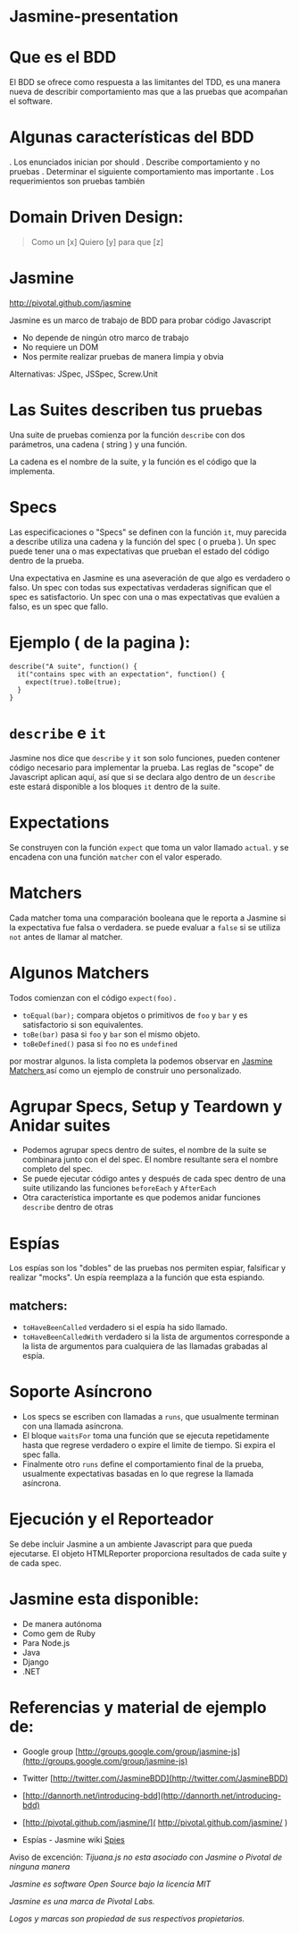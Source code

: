 Jasmine-presentation
====================

# Que es el BDD
El BDD se ofrece como respuesta a las limitantes del TDD, es una manera nueva de describir comportamiento mas que a las pruebas que acompañan el software.

# Algunas características del BDD
. Los enunciados inician por should
. Describe comportamiento y no pruebas
. Determinar el siguiente comportamiento mas importante
. Los requerimientos son pruebas también

# Domain Driven Design:

> Como un [x]
> Quiero [y]
> para que [z]

# Jasmine
http://pivotal.github.com/jasmine

Jasmine es un marco de trabajo de BDD para probar código Javascript

* No depende de ningún otro marco de trabajo
* No requiere un DOM
* Nos permite realizar pruebas de manera limpia y obvia

Alternativas: JSpec, JSSpec, Screw.Unit

# Las Suites describen tus pruebas
Una suite de pruebas comienza por la función `describe` con dos parámetros, una cadena ( string ) y una función.

La cadena es el nombre de la suite, y la función es el código que la implementa.

# Specs
Las especificaciones o "Specs" se definen con la función `it`, muy parecida a describe utiliza una cadena y la función del spec ( o prueba ).
Un spec puede tener una o mas expectativas que prueban el estado del código dentro de la prueba.

Una expectativa en Jasmine es una aseveración de que algo es verdadero o falso. Un spec con todas sus expectativas verdaderas significan que el spec es satisfactorio. Un spec con una o mas expectativas que evalúen a falso, es un spec que fallo.

# Ejemplo ( de la pagina ):

```
describe("A suite", function() {
  it("contains spec with an expectation", function() {
    expect(true).toBe(true);
  }
}
```

# `describe` e `it`

Jasmine nos dice que `describe` y `it` son solo funciones, pueden contener código necesario para implementar la prueba. Las reglas de "scope" de Javascript aplican aquí, así que si se declara algo dentro de un `describe` este estará disponible a los bloques `it` dentro de la suite.

# Expectations
Se construyen con la función `expect` que toma un valor llamado `actual`. y se encadena con una función `matcher` con el valor esperado.

# Matchers
Cada matcher toma una comparación booleana que le reporta a Jasmine si la expectativa fue falsa o verdadera. se puede evaluar a `false` si se utiliza `not` antes de llamar al matcher.

# Algunos Matchers

Todos comienzan con el código `expect(foo).`

* `toEqual(bar);`  compara objetos o primitivos de `foo` y `bar` y es satisfactorio si son equivalentes.
* `toBe(bar)` pasa si `foo` y `bar` son el mismo objeto.
* `toBeDefined()` pasa si `foo` no es `undefined`

por mostrar algunos. la lista completa la podemos observar en [ Jasmine Matchers ]( https://github.com/pivotal/jasmine/wiki/Matchers ) así como un ejemplo de construir uno personalizado.

# Agrupar Specs, Setup y Teardown y Anidar suites
* Podemos agrupar specs dentro de suites, el nombre de la suite se combinara junto con el del spec. El nombre resultante sera el nombre completo del spec.
* Se puede ejecutar código antes y después de cada spec dentro de una suite utilizando las funciones `beforeEach` y `AfterEach`
* Otra característica importante es que podemos anidar funciones `describe` dentro de otras

# Espías

Los espías son los "dobles" de las pruebas nos permiten espiar, falsificar y realizar "mocks". Un espía reemplaza a la función que esta espiando.

## matchers:
* `toHaveBeenCalled` verdadero si el espía ha sido llamado.
* `toHaveBeenCalledWith` verdadero si la lista de argumentos corresponde a la lista de argumentos para cualquiera de las llamadas grabadas al espía.

# Soporte Asíncrono
* Los specs se escriben con llamadas a `runs`, que usualmente terminan con una llamada asíncrona.
* El bloque `waitsFor` toma una función que se ejecuta repetidamente hasta que regrese verdadero o expire el limite de tiempo. Si expira el spec falla.
* Finalmente otro `runs` define el comportamiento final de la prueba, usualmente expectativas basadas en lo que regrese la llamada asíncrona.

# Ejecución y el Reporteador
Se debe incluir Jasmine a un ambiente Javascript para que pueda ejecutarse.
El objeto HTMLReporter proporciona resultados de cada suite y de cada spec.

# Jasmine esta disponible:
* De manera autónoma
* Como gem de Ruby
* Para Node.js
* Java
* Django
* .NET

# Referencias y material de ejemplo de:
* Google group [http://groups.google.com/group/jasmine-js](http://groups.google.com/group/jasmine-js)
* Twitter [http://twitter.com/JasmineBDD](http://twitter.com/JasmineBDD)

* [http://dannorth.net/introducing-bdd](http://dannorth.net/introducing-bdd)
* [http://pivotal.github.com/jasmine/]( http://pivotal.github.com/jasmine/ )
* Espías - Jasmine wiki [ Spies ](https://github.com/pivotal/jasmine/wiki/Spies)

Aviso de excención:
*Tijuana.js no esta asociado con Jasmine o Pivotal de ninguna manera*

*Jasmine es software Open Source bajo la licencia MIT*

*Jasmine es una marca de Pivotal Labs.*

*Logos y marcas son propiedad de sus respectivos propietarios.*
